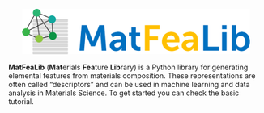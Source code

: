 
<!-- # MatFeaLib -->

<!-- PROJECT LOGO -->
<!--br /-->
<p align="center">
  <a href="https://github.com/matfealib/matfealib">
    <img src="docs/source/_static/MatFeaLib-logo-04.png" alt="Logo" width="450"/>
  </a>
<br />

**MatFeaLib** (**Mat**erials **Fea**ture **Lib**rary) is a Python library for generating elemental features from materials composition. These representations are often called “descriptors” and can be used in machine learning and data analysis in Materials Science. To get started you can check the basic tutorial.
